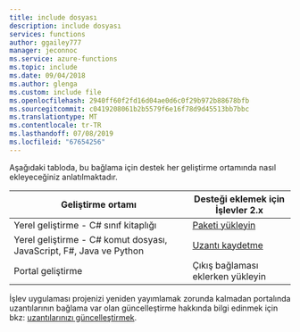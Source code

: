 ```yaml
---
title: include dosyası
description: include dosyası
services: functions
author: ggailey777
manager: jeconnoc
ms.service: azure-functions
ms.topic: include
ms.date: 09/04/2018
ms.author: glenga
ms.custom: include file
ms.openlocfilehash: 2940ff60f2fd16d04ae0d6c0f29b972b88678bfb
ms.sourcegitcommit: c0419208061b2b5579f6e16f78d9d45513bb7bbc
ms.translationtype: MT
ms.contentlocale: tr-TR
ms.lasthandoff: 07/08/2019
ms.locfileid: "67654256"
---
```

Aşağıdaki tabloda, bu bağlama için destek her geliştirme ortamında nasıl ekleyeceğiniz anlatılmaktadır.

| Geliştirme ortamı               | Desteği eklemek için <br>İşlevler 2.x  |
|----------------------|----------------|
|Yerel geliştirme - C# sınıf kitaplığı       | [Paketi yükleyin](../articles/azure-functions/functions-bindings-register.md#vs) |
|Yerel geliştirme - C# komut dosyası, JavaScript, F#, Java ve Python |[Uzantı kaydetme](../articles/azure-functions/functions-bindings-register.md#extension-bundles)         |
|Portal geliştirme| Çıkış bağlaması eklerken yükleyin    |

İşlev uygulaması projenizi yeniden yayımlamak zorunda kalmadan portalında uzantılarının bağlama var olan güncelleştirme hakkında bilgi edinmek için bkz: [uzantılarınızı güncelleştirmek](../articles/azure-functions/install-update-binding-extensions-manual.md).